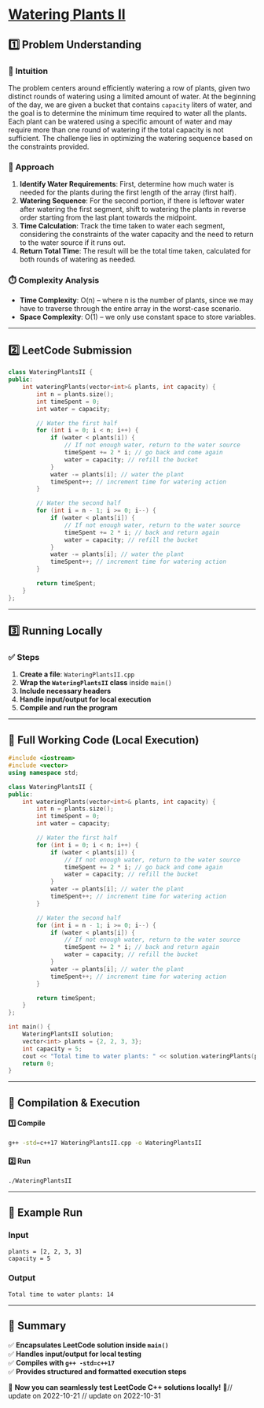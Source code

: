 # **[Watering Plants II](https://leetcode.com/problems/watering-plants-ii/description/)**  

## **1️⃣ Problem Understanding**  
### **📌 Intuition**  
The problem centers around efficiently watering a row of plants, given two distinct rounds of watering using a limited amount of water. At the beginning of the day, we are given a bucket that contains `capacity` liters of water, and the goal is to determine the minimum time required to water all the plants. Each plant can be watered using a specific amount of water and may require more than one round of watering if the total capacity is not sufficient. The challenge lies in optimizing the watering sequence based on the constraints provided.

### **🚀 Approach**  
1. **Identify Water Requirements**: First, determine how much water is needed for the plants during the first length of the array (first half).
2. **Watering Sequence**: For the second portion, if there is leftover water after watering the first segment, shift to watering the plants in reverse order starting from the last plant towards the midpoint.
3. **Time Calculation**: Track the time taken to water each segment, considering the constraints of the water capacity and the need to return to the water source if it runs out.
4. **Return Total Time**: The result will be the total time taken, calculated for both rounds of watering as needed.

### **⏱️ Complexity Analysis**  
- **Time Complexity**: O(n) – where n is the number of plants, since we may have to traverse through the entire array in the worst-case scenario.
- **Space Complexity**: O(1) – we only use constant space to store variables.

---  

## **2️⃣ LeetCode Submission**  
```cpp
class WateringPlantsII {
public:
    int wateringPlants(vector<int>& plants, int capacity) {
        int n = plants.size();
        int timeSpent = 0;
        int water = capacity;

        // Water the first half
        for (int i = 0; i < n; i++) {
            if (water < plants[i]) {
                // If not enough water, return to the water source
                timeSpent += 2 * i; // go back and come again
                water = capacity; // refill the bucket
            }
            water -= plants[i]; // water the plant
            timeSpent++; // increment time for watering action
        }

        // Water the second half
        for (int i = n - 1; i >= 0; i--) {
            if (water < plants[i]) {
                // If not enough water, return to the water source
                timeSpent += 2 * i; // back and return again
                water = capacity; // refill the bucket
            }
            water -= plants[i]; // water the plant
            timeSpent++; // increment time for watering action
        }

        return timeSpent;
    }
};
```  

---  

## **3️⃣ Running Locally**  
### **✅ Steps**  
1. **Create a file**: `WateringPlantsII.cpp`  
2. **Wrap the `WateringPlantsII` class** inside `main()`  
3. **Include necessary headers**  
4. **Handle input/output for local execution**  
5. **Compile and run the program**  

---  

## **📝 Full Working Code (Local Execution)**  
```cpp
#include <iostream>
#include <vector>
using namespace std;

class WateringPlantsII {
public:
    int wateringPlants(vector<int>& plants, int capacity) {
        int n = plants.size();
        int timeSpent = 0;
        int water = capacity;

        // Water the first half
        for (int i = 0; i < n; i++) {
            if (water < plants[i]) {
                // If not enough water, return to the water source
                timeSpent += 2 * i; // go back and come again
                water = capacity; // refill the bucket
            }
            water -= plants[i]; // water the plant
            timeSpent++; // increment time for watering action
        }

        // Water the second half
        for (int i = n - 1; i >= 0; i--) {
            if (water < plants[i]) {
                // If not enough water, return to the water source
                timeSpent += 2 * i; // back and return again
                water = capacity; // refill the bucket
            }
            water -= plants[i]; // water the plant
            timeSpent++; // increment time for watering action
        }

        return timeSpent;
    }
};

int main() {
    WateringPlantsII solution;
    vector<int> plants = {2, 2, 3, 3};
    int capacity = 5;
    cout << "Total time to water plants: " << solution.wateringPlants(plants, capacity) << endl;
    return 0;
}
```  

---  

## **🔧 Compilation & Execution**  
#### **1️⃣ Compile**  
```bash
g++ -std=c++17 WateringPlantsII.cpp -o WateringPlantsII
```  

#### **2️⃣ Run**  
```bash
./WateringPlantsII
```  

---  

## **🎯 Example Run**  
### **Input**  
```
plants = [2, 2, 3, 3]
capacity = 5
```  
### **Output**  
```
Total time to water plants: 14
```  

---  

## **📌 Summary**  
✅ **Encapsulates LeetCode solution inside `main()`**  
✅ **Handles input/output for local testing**  
✅ **Compiles with `g++ -std=c++17`**  
✅ **Provides structured and formatted execution steps**  

🚀 **Now you can seamlessly test LeetCode C++ solutions locally!** 🚀// update on 2022-10-21
// update on 2022-10-31
